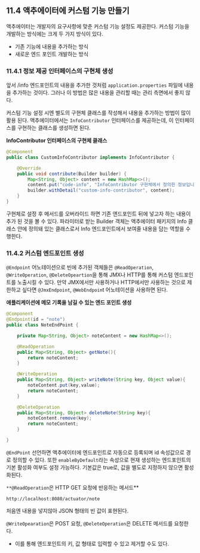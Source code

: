 ## 11.4 액추에이터에 커스텀 기능 만들기

액추에이터는 개발자의 요구사항에 맞춘 커스텀 기능 설정도 제공한다. 커스텀 기능을 개발하는 방식에는 크게 두 가지 방식이 있다.

- 기존 기능에 내용을 추가하는 방식
- 새로운 엔드 포인트 개발하는 방식

### 11.4.1 정보 제공 인터페이스의 구현체 생성

앞서 /info 엔드포인트의 내용을 추가한 것처럼 `application.properties` 파일에 내용을 추가하는 것이다. 그러나 이 방법은 많은 내용을 관리할 때는 관리 측면에서 좋지 않다.

커스텀 기능 설정 시엔 별도의 구현체 클래스를 작성해서 내용을 추가하는 방법이 많이 활용 된다. 액추에이터에서는 `InfoContributor` 인터페이스를 제공하는데, 이 인터페이스를 구현하는 클래스를 생성하면 된다.

**InfoContributor 인터페이스의 구현체 클래스**

```java
@Component
public class CustomInfoContributor implements InfoContributor {

    @Override
    public void contribute(Builder builder) {
        Map<String, Object> content = new HashMap<>();
        content.put("code-info", "InfoContributor 구현체에서 정의한 정보입니다");
        builder.withDetail("custom-info-contributor", content);
    }
}
```

구현체로 설정 후 메서드를 오버라이드 하면 기존 앤드포인트 뒤에 넣고자 하는 내용이 추가 된 것을 볼 수 있다. 파라미터로 받는 Builder 객체는 액추에이터 패키지의 Info 클래스 안에 정의돼 있는 클래스로서 Info 엔드포인트에서 보여줄 내용을 담는 역할을 수행한다.

### 11.4.2 커스텀 엔드포인트 생성

`@Endpoint` 어노테이션으로 빈에 추가된 객체들은 `@ReadOperation`, `@WriteOperation`, `@DeleteOpeartion`을 통해 JMX나 HTTP를 통해 커스텀 엔드포인트를 노출시킬 수 있다. 만약 JMX에서만 사용하거나 HTTP에서만 사용하는 것으로 제한하고 싶다면 `@JmxEndpoint`, `@WebEndpoin`t 어노테이션을 사용하면 된다.

**애플리케이션에 메모 기록을 남길 수 있는 엔드 포인트 생성**

```java
@Component
@Endpoint(id = "note")
public class NoteEndPoint {

    private Map<String, Object> noteContent = new HashMap<>();

    @ReadOperation
    public Map<String, Object> getNote(){
        return noteContent;
    }

    @WriteOperation
    public Map<String, Object> writeNote(String key, Object value){
        noteContent.put(key,value);
        return noteContent;
    }

    @DeleteOperation
    public Map<String, Object> deleteNote(String key){
        noteContent.remove(key);
        return noteContent;
    }

}
```

`@EndPoint` 선언하면 액추에이터에 엔드포인트로 자동으로 등록되며 id 속성값으로 경로 정의할 수 있다. 또한 `enableByDefault`라는 속성으로 현재 생성하는 엔드포인트의 기본 활성화 여부도 설정 가능하다. 기본값은 true로, 값을 별도로 지정하지 않으면 활성화된다.

`**@ReadOperation`은 HTTP GET 요청에 반응하는 메서드**

```
http://localhost:8080/actuator/note
```

처음엔 내용을 넣지않아 JSON 형태의 빈 값이 표현된다.

`@WriteOpearation`은 POST 요청, `@DeleteOperation`은 DELETE 메서드를 요청한다.

- 이를 통해 엔드포인트의 키, 값 형태로 입력할 수 있고 제거할 수도 있다.